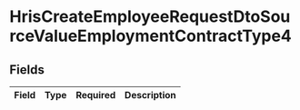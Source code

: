 # HrisCreateEmployeeRequestDtoSourceValueEmploymentContractType4


## Fields

| Field       | Type        | Required    | Description |
| ----------- | ----------- | ----------- | ----------- |